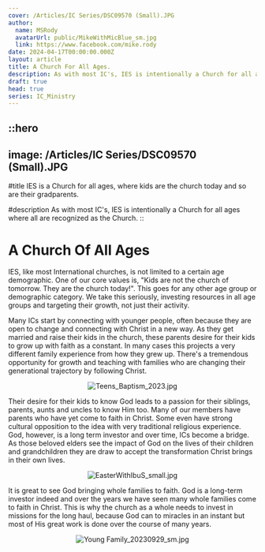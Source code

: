 ```yaml
---
cover: /Articles/IC Series/DSC09570 (Small).JPG
author:
  name: MSRody
  avatarUrl: public/MikeWithMicBlue_sm.jpg
  link: https://www.facebook.com/mike.rody
date: 2024-04-17T00:00:00.000Z
layout: article
title: A Church For All Ages.
description: As with most IC's, IES is intentionally a Church for all ages where all are recognized as the Church.
draft: true
head: true
series: IC_Ministry
---
```


::hero
---
image: /Articles/IC Series/DSC09570 (Small).JPG
---
#title
IES is a Church for all ages, where kids are the church today and so are their gradparents.

#description
As with most IC's, IES is intentionally a Church for all ages where all are recognized as the Church.
::

# A Church Of All Ages

IES, like most International churches, is not limited to a certain age demographic. One of our core values is, "Kids are not the church of tomorrow. They are the church today!". This goes for any other age group or demographic category. We take this seriously, investing resources in all age groups and targeting their growth, not just their activity.

Many ICs start by connecting with younger people, often because they are open to change and connecting with Christ in a new way. As they get married and raise their kids in the church, these parents desire for their kids to grow up with faith as a constant. In many cases this projects a very different family experience from how they grew up. There's a tremendous opportunity for growth and teaching with families who are changing their generational trajectory by following Christ.

<center>

![Teens_Baptism_2023.jpg](/Articles/IC%20Series/Teens_Baptism_2023.jpg)

</center>

Their desire for their kids to know God leads to a passion for their siblings, parents, aunts and uncles to know Him too. Many of our members have parents who have yet come to faith in Christ. Some even have strong cultural opposition to the idea with very traditional religious experience. God, however, is a long term investor and over time, ICs become a bridge. As those beloved elders see the impact of God on the lives of their children and grandchildren they are draw to accept the transformation Christ brings in their own lives.

<center>

![EasterWithIbuS_small.jpg](/Articles/IC%20Series/EasterWithIbuS_small.jpg)

</center>

It is great to see God bringing whole families to faith. God is a long-term investor indeed and over the years we have seen many whole families come to faith in Christ. This is why the church as a whole needs to invest in missions for the long haul, because God can to miracles in an instant but most of His great work is done over the course of many years.

<center>

![Young Family_20230929_sm.jpg](/Articles/IC%20Series/Young%20Family_20230929_sm.jpg)

</center>